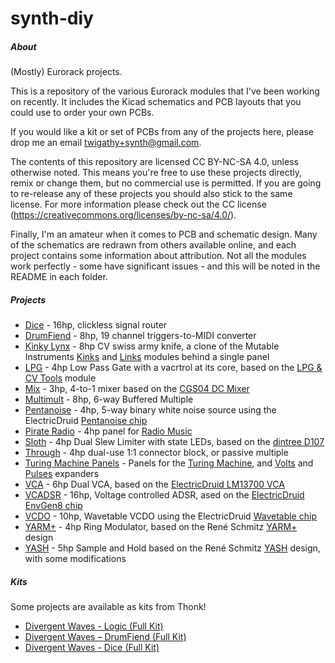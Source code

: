 # synth-diy

##### About

(Mostly) Eurorack projects.

This is a repository of the various Eurorack modules that I've been working on recently. It includes the Kicad schematics and PCB layouts that you could use to order your own PCBs.

If you would like a kit or set of PCBs from any of the projects here, please drop me an email [twigathy+synth@gmail.com](mailto:twigathy+synth@gmail.com).

The contents of this repository are licensed CC BY-NC-SA 4.0, unless otherwise noted. This means you're free to use these projects directly, remix or change them, but no commercial use is permitted. If you are going to re-release any of these projects you should also stick to the same license. For more information please check out the CC license (https://creativecommons.org/licenses/by-nc-sa/4.0/).

Finally, I'm an amateur when it comes to PCB and schematic design. Many of the schematics are redrawn from others available online, and each project contains some information about attribution. Not all the modules work perfectly - some have significant issues - and this will be noted in the README in each folder.

##### Projects

- [Dice](d6/) - 16hp, clickless signal router
- [DrumFiend](drumfiend/) - 8hp, 19 channel triggers-to-MIDI converter
- [Kinky Lynx](kinky-lynx/) - 8hp CV swiss army knife, a clone of the Mutable Instruments [Kinks](https://mutable-instruments.net/modules/kinks/) and [Links](https://mutable-instruments.net/modules/links/) modules behind a single panel
- [LPG](lpg/) - 4hp Low Pass Gate with a vacrtrol at its core, based on the [LPG & CV Tools](https://modularsynth.wordpress.com/module-diy-lpgatt/) module
- [Mix](mix/) - 3hp, 4-to-1 mixer based on the [CGS04 DC Mixer](https://elby-designs.com/webtek/cgs/cgs04/cgs04_mix.html)
- [Multimult](multimult/) - 8hp, 6-way Buffered Multiple
- [Pentanoise](pentanoise) - 4hp, 5-way binary white noise source using the ElectricDruid [Pentanoise chip](https://electricdruid.net/product/pentanoise-noise-generator/)
- [Pirate Radio](pirate-radio/) - 4hp panel for [Radio Music](https://github.com/TomWhitwell/RadioMusic)
- [Sloth](slew-limiter/) - 4hp Dual Slew Limiter with state LEDs, based on the [dintree D107](http://www.dintree.com/#D107)
- [Through](through/) - 4hp dual-use 1:1 connector block, or passive multiple
- [Turing Machine Panels](turing-machine-panels/) - Panels for the [Turing Machine](https://github.com/TomWhitwell/TuringMachine), and [Volts](https://github.com/TomWhitwell/Volts) and [Pulses](https://github.com/TomWhitwell/Turing-Pulse-Expander) expanders
- [VCA](VCA/) - 6hp Dual VCA, based on the [ElectricDruid LM13700 VCA](https://electricdruid.net/design-a-eurorack-vintage-vca-with-the-lm13700/)
- [VCADSR](vcadsr/) - 16hp, Voltage controlled ADSR, ased on the [ElectricDruid EnvGen8 chip](https://electricdruid.net/product/envgen8/)
- [VCDO](VCDO/) - 10hp, Wavetable VCDO using the ElectricDruid [Wavetable chip](https://electricdruid.net/product/vcdo-wavetable-oscillator/)
- [YARM+](yarmplus/) - 4hp Ring Modulator, based on the René Schmitz [YARM+](https://www.schmitzbits.de/vca.html) design
- [YASH](yash/) - 5hp Sample and Hold based on the René Schmitz [YASH](https://www.schmitzbits.de/sah.html) design, with some modifications

##### Kits

Some projects are available as kits from Thonk!

- [Divergent Waves - Logic (Full Kit)](https://www.thonk.co.uk/shop/divergent-waves-logic/)
- [Divergent Waves – DrumFiend (Full Kit)](https://www.thonk.co.uk/shop/divergent-waves-drumfiend/)
- [Divergent Waves - Dice (Full Kit)](https://www.thonk.co.uk/shop/divergent-waves-dice/)
